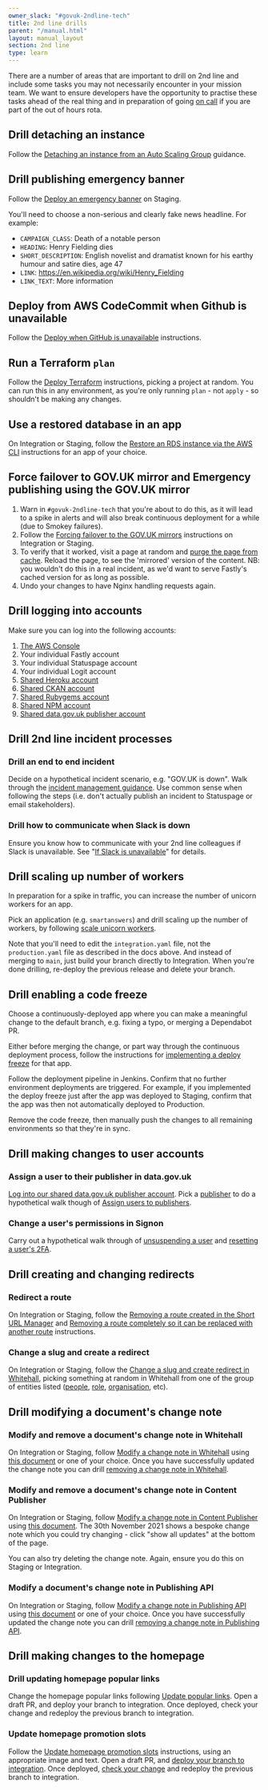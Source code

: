 ```yaml
---
owner_slack: "#govuk-2ndline-tech"
title: 2nd line drills
parent: "/manual.html"
layout: manual_layout
section: 2nd line
type: learn
---
```


There are a number of areas that are important to drill on 2nd line and include some tasks you may not necessarily encounter in your mission team. We want to ensure developers have the opportunity to practise these tasks ahead of the real thing and in preparation of going [on call](/manual/on-call.html) if you are part of the out of hours rota.

## Drill detaching an instance

Follow the [Detaching an instance from an Auto Scaling Group](/manual/common-aws-tasks-for-2nd-line-support.html#detaching-an-instance-from-an-auto-scaling-group) guidance.

## Drill publishing emergency banner

Follow the [Deploy an emergency banner](/manual/emergency-publishing.html) on Staging.

You'll need to choose a non-serious and clearly fake news headline. For example:

- `CAMPAIGN_CLASS`: Death of a notable person
- `HEADING`: Henry Fielding dies
- `SHORT_DESCRIPTION`: English novelist and dramatist known for his earthy humour and satire dies, age 47
- `LINK`: https://en.wikipedia.org/wiki/Henry_Fielding
- `LINK_TEXT`: More information

## Deploy from AWS CodeCommit when Github is unavailable

Follow the [Deploy when GitHub is unavailable](/manual/github-unavailable.html#drill-creating-and-deploying-a-branch-from-codecommit) instructions.

## Run a Terraform `plan`

Follow the [Deploy Terraform](/manual/deploying-terraform.html) instructions, picking a project at random.
You can run this in any environment, as you're only running `plan` - not `apply` - so shouldn't be making any changes.

## Use a restored database in an app

On Integration or Staging, follow the [Restore an RDS instance via the AWS CLI](/manual/howto-backup-and-restore-in-aws-rds.html#restore-an-rds-instance-via-the-aws-cli) instructions for an app of your choice.

## Force failover to GOV.UK mirror and Emergency publishing using the GOV.UK mirror

1. Warn in `#govuk-2ndline-tech` that you're about to do this, as it will lead to a spike in alerts and will also break continuous deployment for a while (due to Smokey failures).
1. Follow the [Forcing failover to the GOV.UK mirrors](/manual/fall-back-to-mirror.html#forcing-failover-to-the-gov-uk-mirrors) instructions on Integration or Staging.
1. To verify that it worked, visit a page at random and [purge the page from cache](/manual/purge-cache.html). Reload the page, to see the 'mirrored' version of the content. NB: you wouldn't do this in a real incident, as we'd want to serve Fastly's cached version for as long as possible.
1. Undo your changes to have Nginx handling requests again.

## Drill logging into accounts

Make sure you can log into the following accounts:

1. [The AWS Console](/manual/common-aws-tasks-for-2nd-line-support.html#logging-into-aws)
1. Your individual Fastly account
1. Your individual Statuspage account
1. Your individual Logit account
1. [Shared Heroku account](/manual/heroku.html)
1. [Shared CKAN account](/manual/data-gov-uk-2nd-line.html)
1. [Shared Rubygems account](/manual/publishing-a-ruby-gem.html)
1. [Shared NPM account](https://github.com/alphagov/govuk-secrets/tree/main/pass/2ndline/npm)
1. [Shared data.gov.uk publisher account](/manual/data-gov-uk-2nd-line.html#logging-into-the-publisher)

## Drill 2nd line incident processes

### Drill an end to end incident

Decide on a hypothetical incident scenario, e.g. "GOV.UK is down".
Walk through the [incident management guidance](/manual/incident-management-guidance.html).
Use common sense when following the steps (i.e. don't actually publish an incident to Statuspage or email stakeholders).

### Drill how to communicate when Slack is down

Ensure you know how to communicate with your 2nd line colleagues if Slack is unavailable.
See "[If Slack is unavailable](https://docs.google.com/document/d/144y8c2Ly-kG3JQkRitpBSIN3DrxLnPSmLDezEZRMGi4/edit#heading=h.15tbsnb0xhwp)" for details.

## Drill scaling up number of workers

In preparation for a spike in traffic, you can increase the number of unicorn workers for an app.

Pick an application (e.g. `smartanswers`) and drill scaling up the number of workers, by following [scale unicorn workers](/manual/scale-unicorn-workers.html).

Note that you'll need to edit the `integration.yaml` file, not the `production.yaml` file as described in the docs above. And instead of merging to `main`, just build your branch directly to Integration. When you're done drilling, re-deploy the previous release and delete your branch.

## Drill enabling a code freeze

Choose a continuously-deployed app where you can make a meaningful change to the default branch, e.g. fixing a typo, or merging a Dependabot PR.

Either before merging the change, or part way through the continuous deployment process, follow the instructions for [implementing a deploy freeze](/manual/development-pipeline.html#check-for-or-implement-a-deploy-freeze) for that app.

Follow the deployment pipeline in Jenkins. Confirm that no further environment deployments are triggered. For example, if you implemented the deploy freeze just after the app was deployed to Staging, confirm that the app was then not automatically deployed to Production.

Remove the code freeze, then manually push the changes to all remaining environments so that they're in sync.

## Drill making changes to user accounts

### Assign a user to their publisher in data.gov.uk

[Log into our shared data.gov.uk publisher account](/manual/data-gov-uk-2nd-line.html#logging-into-the-publisher). Pick a [publisher](https://ckan.publishing.service.gov.uk/organization) to do a hypothetical walk though of [Assign users to publishers](/manual/data-gov-uk-2nd-line.html#assign-users-to-publishers-setting-user-permissions).

### Change a user's permissions in Signon

Carry out a hypothetical walk through of [unsuspending a user](/manual/manage-sign-on-accounts#unsuspending-a-user) and [resetting a user's 2FA](/manual/manage-sign-on-accounts#resetting-a-users-2fa).

## Drill creating and changing redirects

### Redirect a route

On Integration or Staging, follow the [Removing a route created in the Short URL Manager](/manual/redirect-routes.html#removing-a-route-created-in-the-short-url-manager) and [Removing a route completely so it can be replaced with another route](/manual/redirect-routes.html#removing-a-route-completely-so-it-can-be-replaced-with-another-route) instructions.

### Change a slug and create a redirect

On Integration or Staging, follow the [Change a slug and create redirect in Whitehall](/manual/howto-change-slug-and-create-redirect.html), picking something
at random in Whitehall from one of the group of entities listed ([people](https://whitehall-admin.publishing.service.gov.uk/government/admin/people), [role](https://whitehall-admin.publishing.service.gov.uk/government/admin/roles), [organisation](https://whitehall-admin.publishing.service.gov.uk/government/admin/organisations), etc).

## Drill modifying a document's change note

### Modify and remove a document's change note in Whitehall

On Integration or Staging, follow [Modify a change note in Whitehall](/manual/howto-modify-change-note.html#whitehall) using [this document](https://www.staging.publishing.service.gov.uk/guidance/deer-keepers-tagging-deer-and-reporting-their-movements) or one of your choice.
Once you have successfully updated the change note you can drill [removing a change note in Whitehall](/manual/howto-remove-change-note.html#whitehall).

### Modify and remove a document's change note in Content Publisher

On Integration or Staging, follow [Modify a change note in Content Publisher](/manual/howto-modify-change-note.html#content-publisher) using [this document](https://www.staging.publishing.service.gov.uk/government/news/cold-weather-alert-issued-by-ukhsa). The 30th November 2021 shows a bespoke change note which you could try changing - click "show all updates" at the bottom of the page.

You can also try deleting the change note. Again, ensure you do this on Staging or Integration.

### Modify a document's change note in Publishing API

On Integration or Staging, follow [Modify a change note in Publishing API](/manual/howto-modify-change-note.html#publishing-api) using [this document](https://www.staging.publishing.service.gov.uk/guidance/deer-keepers-tagging-deer-and-reporting-their-movements) or one of your choice.
Once you have successfully updated the change note you can drill [removing a change note in Publishing API](/manual/howto-remove-change-note.html#other-apps).

## Drill making changes to the homepage

### Drill updating homepage popular links

Change the homepage popular links following [Update popular links](/manual/update_popular_links.html.md). Open a draft PR, and deploy your branch to integration. Once deployed, check your change and redeploy the previous branch to integration.

### Update homepage promotion slots

Follow the [Update homepage promotion slots](/repos/frontend/update-homepage-promotion-slots.html) instructions, using an appropriate image and text.
Open a draft PR, and [deploy your branch to integration](https://deploy.integration.publishing.service.gov.uk/job/Deploy_App/).
Once deployed, [check your change](https://www-origin.integration.govuk.digital/) and redeploy the previous branch to integration.
